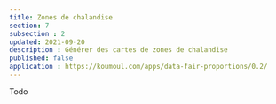 ```yaml
---
title: Zones de chalandise
section: 7
subsection : 2
updated: 2021-09-20
description : Générer des cartes de zones de chalandise
published: false
application : https://koumoul.com/apps/data-fair-proportions/0.2/
---
```


Todo
